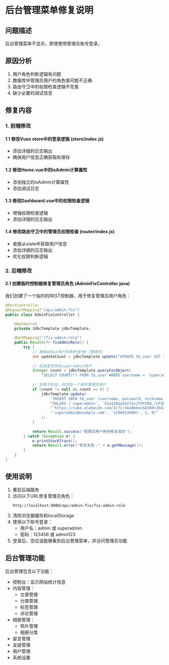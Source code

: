 # 后台管理菜单修复说明

## 问题描述
后台管理菜单不显示，即使使用管理员账号登录。

## 原因分析
1. 用户角色判断逻辑有问题
2. 数据库中管理员用户的角色值可能不正确
3. 路由守卫中的权限检查逻辑不完善
4. 缺少必要的调试信息

## 修复内容

### 1. 前端修改

#### 1.1 修改Vuex store中的登录逻辑 (store/index.js)
- 添加详细的日志输出
- 确保用户信息正确获取和保存

#### 1.2 修改Home.vue中的isAdmin计算属性
- 添加独立的isAdmin计算属性
- 添加调试日志

#### 1.3 修改Dashboard.vue中的权限检查逻辑
- 增强权限检查逻辑
- 添加详细的日志输出

#### 1.4 修改路由守卫中的管理员权限检查 (router/index.js)
- 直接从state中获取用户信息
- 添加详细的日志输出
- 优化权限判断逻辑

### 2. 后端修改

#### 2.1 创建临时控制器修复管理员角色 (AdminFixController.java)

我们创建了一个临时的REST控制器，用于修复管理员用户角色：

```java
@RestController
@RequestMapping("/api/admin-fix")
public class AdminFixController {

    @Autowired
    private JdbcTemplate jdbcTemplate;
    
    @GetMapping("/fix-admin-role")
    public Result<?> fixAdminRole() {
        try {
            // 确保admin用户的角色值为0（管理员）
            int updateCount = jdbcTemplate.update("UPDATE tb_user SET role = 0 WHERE username = 'admin'");
            
            // 检查是否存在superadmin用户
            Integer count = jdbcTemplate.queryForObject(
                "SELECT COUNT(*) FROM tb_user WHERE username = 'superadmin'", Integer.class);
            
            // 如果不存在，则添加一个新的管理员用户
            if (count != null && count == 0) {
                jdbcTemplate.update(
                    "INSERT INTO tb_user (username, password, nickname, avatar, email, phone, status, role) " +
                    "VALUES ('superadmin', '$2a$10$ySG2lkvjFHY5O0./CPIE1OI8VJsuKYEzOYzqIa7AJR6sEgSzUFOAm', '超级管理员', " +
                    "'https://cube.elemecdn.com/3/7c/3ea6beec64369c2642b92c6726f1epng.png', " +
                    "'superadmin@example.com', '13800138001', 1, 0)"
                );
            }
            
            return Result.success("管理员用户角色修复成功");
        } catch (Exception e) {
            e.printStackTrace();
            return Result.error("修复失败：" + e.getMessage());
        }
    }
}
```

## 使用说明

1. 重启后端服务
2. 访问以下URL修复管理员角色：
   ```
   http://localhost:8080/api/admin-fix/fix-admin-role
   ```
3. 清除浏览器缓存和localStorage
4. 使用以下账号登录：
   - 用户名：admin 或 superadmin
   - 密码：123456 或 admin123
5. 登录后，您应该能够看到后台管理菜单，并访问管理员功能

## 后台管理功能

后台管理包含以下功能：
- 控制台：显示网站统计信息
- 内容管理：
  - 文章管理
  - 分类管理
  - 标签管理
  - 评论管理
- 相册管理：
  - 照片管理
  - 相册分类
- 留言管理
- 友链管理
- 用户管理
- 系统设置